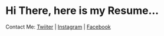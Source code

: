 # Hi There, here is my Resume...

<!--
Here some ideas to get Started:

- I'm Corrently Persuing MCA in CMRIT,Bangalore.
- I Completed my Bachelor of Computer Appliction at SRS First Grade College, Chitradurga, Karnataka.
- I also Completed my 12th and !0th in st.Aloysius College, Harihar, Karnakata.


-My Hobiies are:
-Playing Cricket
-Watching TV
-Listening Podcasts

-Projects:
-College Portal using Android - Completed
-Live Cricket Scoreboard Using Python - In Progress
-Online Shopping Website - In Progress
-Automatic Solar Tracking System using IoT - In Progress

-Achievements:
-Got Second Price at Taluk Level Kabbaddi Tourniment.
-Participated in Inter-State level ABACUS competition on 2012 organised in Hoskote,Karnataka

-PERSONAL DETAILS
-Date of Birth : 27.11.1999
-Gender : Male
-Nationality : Indian
-Marital Status : Single
-Languages Known : English, Kannada, Hindi

-Technical Skills
-Languages: C (Intermediate), C ++ (Intermediate), JAVA.
-Software: Windows XP, 7, 8.1, 10, Unix
-Database: MYSQL, Oracle
-->

Contact Me:
[Twiiter](https://twitter.com/_VenkateshVenky?t=ldyXoE0cfbSLWxPVL0CIBw&s=09)
 | [Instagram](https://instagram.com/venkyrock0?utm_medium=copy_link) | [Facebook](https://www.facebook.com/VenkyRock0)

